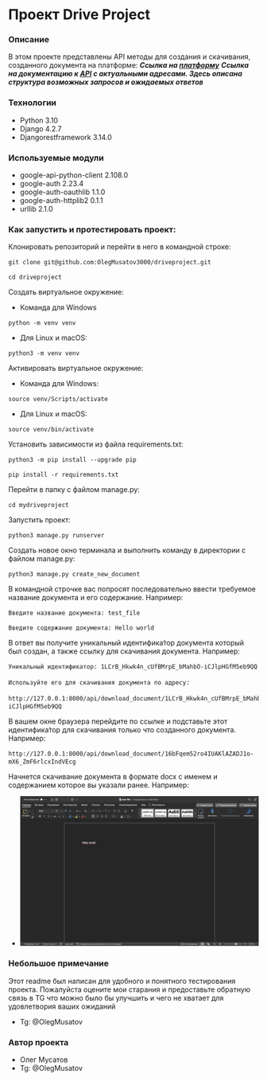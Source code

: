 # Проект Drive Project

### Описание
В этом проекте представлены API методы для создания и скачивания, созданного документа на платформе:
**_Ссылка на [платформу](https://drive.google.com/ "Гиперссылка к платформе.")_**
**_Ссылка на документацию к [API](https://akshan3000.ddns.net//api/docs/ "Гиперссылка к API.") с актуальными адресами. Здесь описана структура возможных запросов и ожидаемых ответов_**


### Технологии
- Python 3.10
- Django 4.2.7
- Djangorestframework 3.14.0

### Используемые модули
- google-api-python-client 2.108.0
- google-auth 2.23.4
- google-auth-oauthlib 1.1.0
- google-auth-httplib2 0.1.1
- urllib 2.1.0

### Как запустить и протестировать проект:

Клонировать репозиторий и перейти в него в командной строке:

```
git clone git@github.com:OlegMusatov3000/driveproject.git
```

```
cd driveproject
```

Cоздать виртуальное окружение:

- Команда для Windows

```
python -m venv venv
```

- Для Linux и macOS:

```
python3 -m venv venv
```

Активировать виртуальное окружение:

- Команда для Windows:

```
source venv/Scripts/activate
```

- Для Linux и macOS:

```
source venv/bin/activate
```

Установить зависимости из файла requirements.txt:

```
python3 -m pip install --upgrade pip
```

```
pip install -r requirements.txt
```

Перейти в папку с файлом manage.py:

```
cd mydriveproject
```

Запустить проект:

```
python3 manage.py runserver
```

Создать новое окно терминала и выполнить команду в директории с файлом manage.py:

```
python3 manage.py create_new_document
```

В командной строчке вас попросят последовательно ввести требуемое название документа и его содержание. Например:

```
Введите название документа: test_file
```
```
Введите содержание документа: Hello world
```

В ответ вы получите уникальный идентифика́тор документа который был создан, а также ссылку для скачивания документа. Например:

```
Уникальный идентификатор: 1LCrB_Hkwk4n_cUfBMrpE_bMahbO-iCJlpHGfM5eb9QQ

Используйте его для скачивания документа по адресу:

http://127.0.0.1:8000/api/download_document/1LCrB_Hkwk4n_cUfBMrpE_bMahbO-iCJlpHGfM5eb9QQ
```

В вашем окне браузера перейдите по ссылке и подставьте этот идентифика́тор для скачивания только что созданного документа. Например:

```
http://127.0.0.1:8000/api/download_document/16bFqem52ro4IUAKlAZADJ1o-mX6_ZmF6rlcxIndVEcg
```

Начнется скачивание документа в формате docx с именем и содержанием которое вы указали ранее. Например:
- ![результат работы](./Screenshot.png)

### Небольшое примечание
Этот readme был написан для удобного и понятного тестирования проекта. Пожалуйста оцените мои старания и предоставьте обратную связь в TG что можно было бы улучшить и чего не хватает для удовлетвория ваших ожиданий
- Tg: @OlegMusatov

### Автор проекта 
- Олег Мусатов
- Tg: @OlegMusatov
